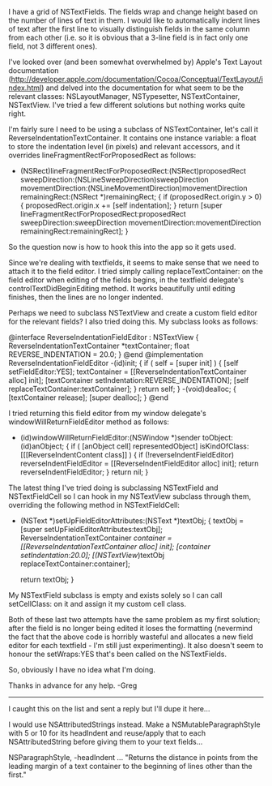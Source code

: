 

I have a grid of NSTextField<nowiki/>s. The fields wrap and change height based on the number of lines of text in them. I would like to automatically indent lines of text after the first line to visually distinguish fields in the same column from each other (i.e. so it is obvious that a 3-line field is in fact only one field, not 3 different ones).

I've looked over (and been somewhat overwhelmed by) Apple's Text Layout documentation (http://developer.apple.com/documentation/Cocoa/Conceptual/TextLayout/index.html) and delved into the documentation for what seem to be the relevant classes: NSLayoutManager, NSTypesetter, NSTextContainer, NSTextView. I've tried a few different solutions but nothing works quite right.

I'm fairly sure I need to be using a subclass of NSTextContainer, let's call it ReverseIndentationTextContainer. It contains one instance variable: a float to store the indentation level (in pixels) and relevant accessors, and it overrides lineFragmentRectForProposedRect as follows:
    
- (NSRect)lineFragmentRectForProposedRect:(NSRect)proposedRect sweepDirection:(NSLineSweepDirection)sweepDirection movementDirection:(NSLineMovementDirection)movementDirection remainingRect:(NSRect *)remainingRect;
{
	if (proposedRect.origin.y > 0) {
		proposedRect.origin.x += [self indentation];
	}
	return [super lineFragmentRectForProposedRect:proposedRect sweepDirection:sweepDirection movementDirection:movementDirection remainingRect:remainingRect];
}


So the question now is how to hook this into the app so it gets used.

Since we're dealing with textfields, it seems to make sense that we need to attach it to the field editor. I tried simply calling replaceTextContainer: on the field editor when editing of the fields begins, in the textfield delegate's controlTextDidBeginEditing method. It works beautifully until editing finishes, then the lines are no longer indented.

Perhaps we need to subclass NSTextView and create a custom field editor for the relevant fields? I also tried doing this. My subclass looks as follows:
    
@interface ReverseIndentationFieldEditor : NSTextView {
	ReverseIndentationTextContainer *textContainer;
	float REVERSE_INDENTATION = 20.0;
}
@end
@implementation ReverseIndentationFieldEditor
-(id)init;
{
	if ( self = [super init] ) {
		[self setFieldEditor:YES];
		textContainer = [[ReverseIndentationTextContainer alloc] init];
		[textContainer setIndentation:REVERSE_INDENTATION];
		[self replaceTextContainer:textContainer];
	}
	return self;
}
-(void)dealloc;
{
	[textContainer release];
	[super dealloc];
}
@end


I tried returning this field editor from my window delegate's windowWillReturnFieldEditor method as follows:
    
- (id)windowWillReturnFieldEditor:(NSWindow *)sender toObject:(id)anObject;
{
	if ( [anObject cell] representedObject] isKindOfClass:[[[ReverseIndentContent class]] ) {
		if (!reverseIndentFieldEditor)
			reverseIndentFieldEditor = [[ReverseIndentFieldEditor alloc] init];
		return reverseIndentFieldEditor;
	}
	return nil;
}



The latest thing I've tried doing is subclassing NSTextField and NSTextFieldCell so I can hook in my NSTextView subclass through them, overriding the following method in NSTextFieldCell:
    
- (NSText *)setUpFieldEditorAttributes:(NSText *)textObj;
{
	textObj = [super setUpFieldEditorAttributes:textObj];
	ReverseIndentationTextContainer *container = [[ReverseIndentationTextContainer alloc] init];
	[container setIndentation:20.0];
	[(NSTextView*)textObj replaceTextContainer:container];

	return textObj;
}

My NSTextField subclass is empty and exists solely so I can call setCellClass: on it and assign it my custom cell class.

Both of these last two attempts have the same problem as my first solution; after the field is no longer being edited it loses the formatting (nevermind the fact that the above code is horribly wasteful and allocates a new field editor for each textfield - I'm still just experimenting). It also doesn't seem to honour the setWraps:YES that's been called on the NSTextField<nowiki/>s.

So, obviously I have no idea what I'm doing.

Thanks in advance for any help.
-Greg

----
I caught this on the list and sent a reply but I'll dupe it here...

I would use NSAttributedStrings instead. Make a NSMutableParagraphStyle with 5 or 10 for its headIndent and reuse/apply that to each NSAttributedString before giving them to your text fields...

NSParagraphStyle, -headIndent ...
"Returns the distance in points from the leading margin of a text container to the beginning of lines other than the first."
